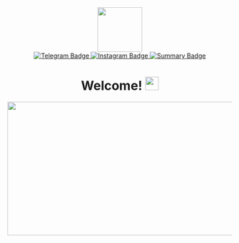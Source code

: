 <div id="header" align="center">
  <img src="https://media.giphy.com/media/Pgu8vWcxx8Iip8l0pk/giphy.gif" width="100"/>
<div id="badges">
  <a href="https://t.me/NikitaVendetta">
    <img src="https://img.shields.io/badge/Telegram-blue?logo=Telegram&logoColor=white&style=for-the-badge" alt="Telegram Badge"/>
  </a>
  <a href="https://www.instagram.com/ondroela/">
    <img src="https://img.shields.io/badge/Instagram-blueviolet?logo=Instagram&logoColor=white&style=for-the-badge" alt="Instagram Badge"/>
  </a>
  <a href="https://tsipunnikia.super.site/">
    <img src="https://img.shields.io/badge/Summary-blue?logo=&logoColor=white&style=for-the-badge" alt="Summary Badge"/>
  </a>
  <div id="header" align="center">
  <img src="https://komarev.com/ghpvc/?username=NikitaAlekseevich&style=flat-square&color=blue" alt=""/>
  <h1>
  Welcome!
  <img src="https://media.giphy.com/media/hvRJCLFzcasrR4ia7z/giphy.gif" width="30px"/>
</h1>
</div>
<div align="center">
  <img src="https://media.giphy.com/media/uv24GbALNbkLoxqzGp/giphy.gif" width="600" height="300"/>
</div>
